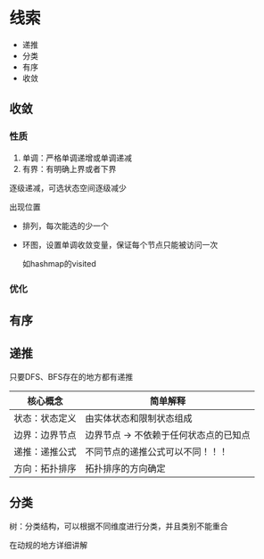 # 线索





- 递推
- 分类
- 有序
- 收敛



## 收敛

### 性质

1. 单调：严格单调递增或单调递减
2. 有界：有明确上界或者下界



逐级递减，可选状态空间逐级减少

出现位置

- 排列，每次能选的少一个

- 环图，设置单调收敛变量，保证每个节点只能被访问一次

  如hashmap的visited

### 优化



## 有序





## 递推

只要DFS、BFS存在的地方都有递推



| 核心概念       | 简单解释                              |
| -------------- | ------------------------------------- |
| 状态：状态定义 | 由实体状态和限制状态组成              |
| 边界：边界节点 | 边界节点 → 不依赖于任何状态点的已知点 |
| 递推：递推公式 | 不同节点的递推公式可以不同！！！      |
| 方向：拓扑排序 | 拓扑排序的方向确定                    |





## 分类

树：分类结构，可以根据不同维度进行分类，并且类别不能重合



在动规的地方详细讲解